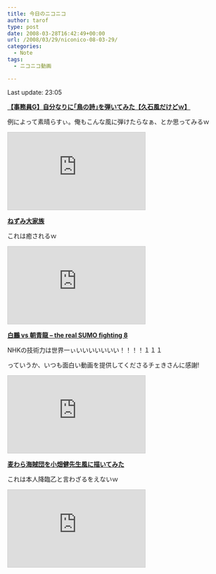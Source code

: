 ```yaml
---
title: 今日のニコニコ
author: tarof
type: post
date: 2008-03-28T16:42:49+00:00
url: /2008/03/29/niconico-08-03-29/
categories:
  - Note
tags:
  - ニコニコ動画

---
```

Last update: 23:05

[**【事務員G】自分なりに｢鳥の詩｣を弾いてみた【久石風だけどｗ】**][1]
  
例によって素晴らすぃ。俺もこんな風に弾けたらなぁ、とか思ってみるｗ
  
<iframe width="312" height="176" src="http://www.nicovideo.jp/thumb/sm2801063" scrolling="no" style="border:solid 1px #CCC;" frameborder="0"></iframe>

[**ねずみ大家族**][2]
  
これは癒されるｗ
  
<iframe width="312" height="176" src="http://www.nicovideo.jp/thumb/sm2814539" scrolling="no" style="border:solid 1px #CCC;" frameborder="0"></iframe>

[**白鵬 vs 朝青龍 &#8211; the real SUMO fighting 8**][3]
  
NHKの技術力は世界一ぃいいいいいいい！！！！１１１
  
っていうか、いつも面白い動画を提供してくださるチェきさんに感謝!
  
<iframe width="312" height="176" src="http://www.nicovideo.jp/thumb/sm2814711" scrolling="no" style="border:solid 1px #CCC;" frameborder="0"></iframe>

[**麦わら海賊団を小畑健先生風に描いてみた**][4]
  
これは本人降臨乙と言わざるをえないｗ
  
<iframe width="312" height="176" src="http://www.nicovideo.jp/thumb/sm2802041" scrolling="no" style="border:solid 1px #CCC;" frameborder="0"></iframe>

 [1]: http://www.nicovideo.jp/watch/sm2801063
 [2]: http://www.nicovideo.jp/watch/sm2814539
 [3]: http://www.nicovideo.jp/watch/sm2814711
 [4]: http://www.nicovideo.jp/watch/sm2802041